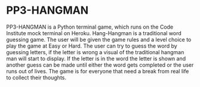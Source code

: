 # PP3-HANGMAN

PP3-HANGMAN is a Python terminal game, which runs on the Code Institute mock terminal on Heroku. Hang-Hangman is a traditional word guessing game.
The user will be given the game rules and a level choice to play the game at Easy or Hard.
The user can try to guess the word by guessing letters, if the letter is wrong a visual of the traditional hangman man will start to display. If the letter is in the word the letter is shown and another guess can be made until either the word gets completed or the user runs out of lives.
The game is for everyone that need a break from real life to collect their thoughts.
